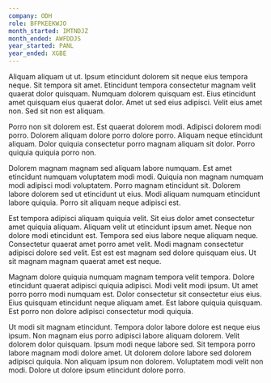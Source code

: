 ```yaml
---
company: ODH
role: BFPKEEKWJO
month_started: IMTNDJZ
month_ended: AWFDDJS
year_started: PANL
year_ended: XGBE
---
```


Aliquam aliquam ut ut. Ipsum etincidunt dolorem sit neque eius tempora neque. Sit tempora sit amet. Etincidunt tempora consectetur magnam velit quaerat dolor quisquam. Numquam dolorem quisquam est. Eius etincidunt amet quisquam eius quaerat dolor. Amet ut sed eius adipisci. Velit eius amet non. Sed sit non est aliquam.

Porro non sit dolorem est. Est quaerat dolorem modi. Adipisci dolorem modi porro. Dolorem aliquam dolore porro dolore porro. Aliquam neque etincidunt aliquam. Dolor quiquia consectetur porro magnam aliquam sit dolor. Porro quiquia quiquia porro non.

Dolorem magnam magnam sed aliquam labore numquam. Est amet etincidunt numquam voluptatem modi modi. Quiquia non magnam numquam modi adipisci modi voluptatem. Porro magnam etincidunt sit. Dolorem labore dolorem sed ut etincidunt ut eius. Modi aliquam numquam etincidunt labore quiquia. Porro sit aliquam neque adipisci est.

Est tempora adipisci aliquam quiquia velit. Sit eius dolor amet consectetur amet quiquia aliquam. Aliquam velit ut etincidunt ipsum amet. Neque non dolore modi etincidunt est. Tempora sed eius labore neque aliquam neque. Consectetur quaerat amet porro amet velit. Modi magnam consectetur adipisci dolore sed velit. Est est est magnam sed dolore quisquam eius. Ut sit magnam magnam quaerat amet est neque.

Magnam dolore quiquia numquam magnam tempora velit tempora. Dolore etincidunt quaerat adipisci quiquia adipisci. Modi velit modi ipsum. Ut amet porro porro modi numquam est. Dolor consectetur sit consectetur eius eius. Eius quisquam etincidunt neque aliquam amet. Est labore quiquia quisquam. Est porro non dolore adipisci consectetur modi quiquia.

Ut modi sit magnam etincidunt. Tempora dolor labore dolore est neque eius ipsum. Non magnam eius porro adipisci labore aliquam dolorem. Velit dolorem dolor quisquam. Ipsum modi neque labore sed. Sit tempora porro labore magnam modi dolore amet. Ut dolorem dolore labore sed dolorem adipisci quiquia. Non aliquam ipsum non dolorem. Voluptatem modi velit non modi. Dolore ut dolore ipsum etincidunt dolore porro.
    